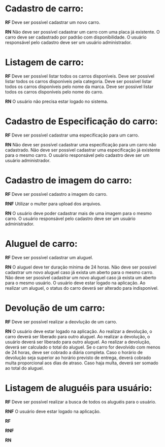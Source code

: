# Cadastro de carro:

**RF**
Deve ser possível cadastrar um novo carro.

**RN**
Não deve ser possível cadastrar um carro com uma placa já existente.
O carro deve ser cadastrado por padrão com disponibilidade.
O usuário responsável pelo cadastro deve ser um usuário administrador.


# Listagem de carro:

**RF**
Deve ser possível listar todos os carros disponíveis.
Deve ser possível listar todos os carros disponíveis pela categoria.
Deve ser possível listar todos os carros disponíveis pelo nome da marca.
Deve ser possível listar todos os carros disponíveis pelo nome do carro.

**RN**
O usuário não precisa estar logado no sistema.


# Cadastro de Especificação do carro:

**RF**
Deve ser possível cadastrar uma especificação para um carro.

**RN**
Não deve ser psosível cadastrar uma especificação para um carro não cadastrado.
Não deve ser possível cadastrar uma especificação já existente para o mesmo carro.
O usuário responsável pelo cadastro deve ser um usuário administrador.


# Cadastro de imagem do carro:

**RF**
Deve ser possível cadastro a imagem do carro.

**RNF**
Utilizar o multer para upload dos arquivos.

**RN**
O usuário deve poder cadastrar mais de uma imagem para o mesmo carro.
O usuário responsável pelo cadastro deve ser um usuário administrador.


# Aluguel de carro:

**RF**
Deve ser possível cadastrar um aluguel.

**RN**
O aluguel deve ter duração mínima de 24 horas.
Não deve ser possível cadastrar um novo aluguel caso já exista um aberto para o mesmo carro.
Não deve ser psosível cadastrar um novo aluguel caso já exista um aberto para o mesmo usuário.
O usuário deve estar logado na aplicação.
Ao realizar um aluguel, o status do carro deverá ser alterado para indisponível.

# Devolução de um carro:
**RF**
Deve ser possível realizar a deovlução de um carro.

**RN**
O usuário deve estar logado na aplicação.
Ao realizar a devolução, o carro deverá ser liberado para outro aluguel.
Ao realizar a devolução, o usuário deverá ser liberado para outro aluguel.
Ao realizar a devolução, deverá ser calculado o total do aluguel.
Se o carro for devolvido com menos de 24 horas, deve ser cobrado a diária completa.
Caso o horário de devolução seja superior ao horário previsto de entrega, deverá cobrado multa proporcional aos dias de atraso.
Caso haja multa, deverá ser somado ao total do aluguel.


# Listagem de aluguéis para usuário:
**RF**
Deve ser possível realizar a busca de todos os aluguéis para o usuário.

**RNF**
O usuário deve estar logado na aplicação.


**RF**

**RNF**

**RN**